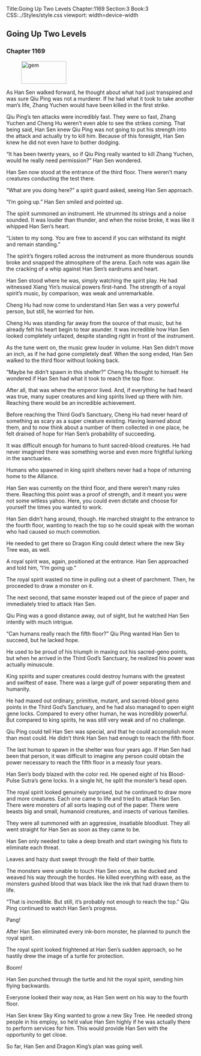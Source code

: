 Title:Going Up Two Levels 
Chapter:1169 
Section:3 
Book:3 
CSS:../Styles/style.css 
viewport: width=device-width
  
## Going Up Two Levels
### Chapter 1169
  
<figure>
	<img src="../Images/gem.gif" alt="gem" id="gem" width="120" height="60" />
</figure>
  

  
As Han Sen walked forward, he thought about what had just transpired and was sure Qiu Ping was not a murderer. If he had what it took to take another man’s life, Zhang Yuchen would have been killed in the first strike.

Qiu Ping’s ten attacks were incredibly fast. They were so fast, Zhang Yuchen and Cheng Hu weren’t even able to see the strikes coming. That being said, Han Sen knew Qiu Ping was not going to put his strength into the attack and actually try to kill him. Because of this foresight, Han Sen knew he did not even have to bother dodging.

“It has been twenty years, so if Qiu Ping really wanted to kill Zhang Yuchen, would he really need permission?” Han Sen wondered.

Han Sen now stood at the entrance of the third floor. There weren’t many creatures conducting the test there.

“What are you doing here?” a spirit guard asked, seeing Han Sen approach.

“I’m going up.” Han Sen smiled and pointed up.

The spirit summoned an instrument. He strummed its strings and a noise sounded. It was louder than thunder, and when the noise broke, it was like it whipped Han Sen’s heart.

“Listen to my song. You are free to ascend if you can withstand its might and remain standing.”

The spirit’s fingers rolled across the instrument as more thunderous sounds broke and snapped the atmosphere of the arena. Each note was again like the cracking of a whip against Han Sen’s eardrums and heart.

Han Sen stood where he was, simply watching the spirit play. He had witnessed Xiang Yin’s musical powers first-hand. The strength of a royal spirit’s music, by comparison, was weak and unremarkable.

Cheng Hu had now come to understand Han Sen was a very powerful person, but still, he worried for him.

Cheng Hu was standing far away from the source of that music, but he already felt his heart begin to tear asunder. It was incredible how Han Sen looked completely unfazed, despite standing right in front of the instrument.

As the tune went on, the music grew louder in volume. Han Sen didn’t move an inch, as if he had gone completely deaf. When the song ended, Han Sen walked to the third floor without looking back.

“Maybe he didn’t spawn in this shelter?” Cheng Hu thought to himself. He wondered if Han Sen had what it took to reach the top floor.

After all, that was where the emperor lived. And, if everything he had heard was true, many super creatures and king spirits lived up there with him. Reaching there would be an incredible achievement.

Before reaching the Third God’s Sanctuary, Cheng Hu had never heard of something as scary as a super creature existing. Having learned about them, and to now think about a number of them collected in one place, he felt drained of hope for Han Sen’s probability of succeeding.

It was difficult enough for humans to hunt sacred-blood creatures. He had never imagined there was something worse and even more frightful lurking in the sanctuaries.

Humans who spawned in king spirit shelters never had a hope of returning home to the Alliance.

Han Sen was currently on the third floor, and there weren’t many rules there. Reaching this point was a proof of strength, and it meant you were not some witless yahoo. Here, you could even dictate and choose for yourself the times you wanted to work.

Han Sen didn’t hang around, though. He marched straight to the entrance to the fourth floor, wanting to reach the top so he could speak with the woman who had caused so much commotion.

He needed to get there so Dragon King could detect where the new Sky Tree was, as well.

A royal spirit was, again, positioned at the entrance. Han Sen approached and told him, “I’m going up.”

The royal spirit wasted no time in pulling out a sheet of parchment. Then, he proceeded to draw a monster on it.

The next second, that same monster leaped out of the piece of paper and immediately tried to attack Han Sen.

Qiu Ping was a good distance away, out of sight, but he watched Han Sen intently with much intrigue.

“Can humans really reach the fifth floor?” Qiu Ping wanted Han Sen to succeed, but he lacked hope.

He used to be proud of his triumph in maxing out his sacred-geno points, but when he arrived in the Third God’s Sanctuary, he realized his power was actually minuscule.

King spirits and super creatures could destroy humans with the greatest and swiftest of ease. There was a large gulf of power separating them and humanity.

He had maxed out ordinary, primitive, mutant, and sacred-blood geno points in the Third God’s Sanctuary, and he had also managed to open eight gene locks. Compared to every other human, he was incredibly powerful. But compared to king spirits, he was still very weak and of no challenge.

Qiu Ping could tell Han Sen was special, and that he could accomplish more than most could. He didn’t think Han Sen had enough to reach the fifth floor.

The last human to spawn in the shelter was four years ago. If Han Sen had been that person, it was difficult to imagine any person could obtain the power necessary to reach the fifth floor in a measly four years.

Han Sen’s body blazed with the color red. He opened eight of his Blood-Pulse Sutra’s gene locks. In a single hit, he split the monster’s head open.

The royal spirit looked genuinely surprised, but he continued to draw more and more creatures. Each one came to life and tried to attack Han Sen. There were monsters of all sorts leaping out of the paper. There were beasts big and small, humanoid creatures, and insects of various families.

They were all summoned with an aggressive, insatiable bloodlust. They all went straight for Han Sen as soon as they came to be.

Han Sen only needed to take a deep breath and start swinging his fists to eliminate each threat.

Leaves and hazy dust swept through the field of their battle.

The monsters were unable to touch Han Sen once, as he ducked and weaved his way through the hordes. He killed everything with ease, as the monsters gushed blood that was black like the ink that had drawn them to life.

“That is incredible. But still, it’s probably not enough to reach the top.” Qiu Ping continued to watch Han Sen’s progress.

Pang!

After Han Sen eliminated every ink-born monster, he planned to punch the royal spirit.

The royal spirit looked frightened at Han Sen’s sudden approach, so he hastily drew the image of a turtle for protection.

Boom!

Han Sen punched through the turtle and hit the royal spirit, sending him flying backwards.

Everyone looked their way now, as Han Sen went on his way to the fourth floor.

Han Sen knew Sky King wanted to grow a new Sky Tree. He needed strong people in his employ, so he’d value Han Sen highly if he was actually there to perform services for him. This would provide Han Sen with the opportunity to get close.

So far, Han Sen and Dragon King’s plan was going well.